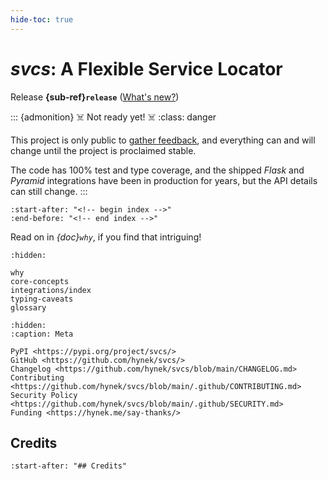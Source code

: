 ```yaml
---
hide-toc: true
---
```


# *svcs*: A Flexible Service Locator

Release **{sub-ref}`release`**  ([What's new?](https://github.com/hynek/svcs/blob/main/CHANGELOG.md))

::: {admonition} ☠️ Not ready yet! ☠️
:class: danger

This project is only public to [gather feedback](https://github.com/hynek/svcs/discussions), and everything can and will change until the project is proclaimed stable.

The code has 100% test and type coverage, and the shipped *Flask* and *Pyramid* integrations have been in production for years, but the API details can still change.
:::

```{include} ../README.md
:start-after: "<!-- begin index -->"
:end-before: "<!-- end index -->"
```

Read on in *{doc}`why`*, if you find that intriguing!

```{toctree}
:hidden:

why
core-concepts
integrations/index
typing-caveats
glossary
```

```{toctree}
:hidden:
:caption: Meta

PyPI <https://pypi.org/project/svcs/>
GitHub <https://github.com/hynek/svcs/>
Changelog <https://github.com/hynek/svcs/blob/main/CHANGELOG.md>
Contributing <https://github.com/hynek/svcs/blob/main/.github/CONTRIBUTING.md>
Security Policy <https://github.com/hynek/svcs/blob/main/.github/SECURITY.md>
Funding <https://hynek.me/say-thanks/>
```


## Credits

```{include} ../README.md
:start-after: "## Credits"
```
